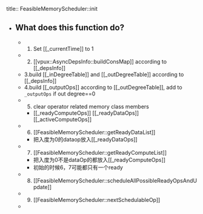 title:: FeasibleMemoryScheduler::init
- ## What does this function do?
	- 1. Set [[_currentTime]] to 1
	- 2. [[vpux::AsyncDepsInfo::buildConsMap]] according to [[_depsInfo]]
	- 3.build [[_inDegreeTable]] and [[_outDegreeTable]] according to [[_depsInfo]]
	- 4.build [[_outputOps]] according to [[_outDegreeTable]], add to `_outputOps` if out degree==0
	- 5. clear operator related memory class members
		- [[_readyComputeOps]] [[_readyDataOps]] [[_activeComputeOps]]
	- 6. [[FeasibleMemoryScheduler::getReadyDataList]]
		- 把入度为0的dataop放入[[_readyDataOps]]
	- 7. [[FeasibleMemoryScheduler::getReadyComputeList]]
		- 把入度为0不是dataOp的都放入[[_readyComputeOps]]
		- 初始的时候6，7可能都只有一个ready
	- 8. [[FeasibleMemoryScheduler::scheduleAllPossibleReadyOpsAndUpdate]]
	- 9. [[FeasibleMemoryScheduler::nextSchedulableOp]]
	-
